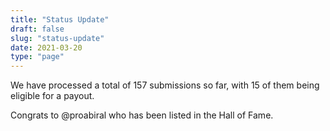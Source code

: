 ```yaml
---
title: "Status Update"
draft: false
slug: "status-update"
date: 2021-03-20
type: "page"
---
```


We have processed a total of 157 submissions so far, with 15 of them being eligible for a payout.

Congrats to @proabiral who has been listed in the Hall of Fame.